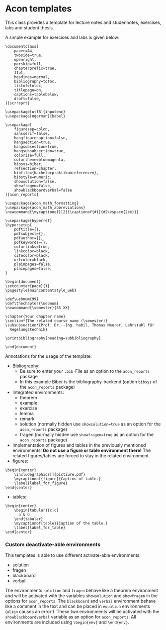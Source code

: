 # Acon templates

This class provides a template for lecture notes and studennotes, exercises, labs and student thesis.

A simple example for exercises and labs is given below:
```
\documentclass[
    paper=A4,
    twoside=true,
    openright,
    parskip=full,
    chapterprefix=true,
    11pt,
    headings=normal,
    bibliography=totoc,
    listof=totoc,
    titlepage=on,
    captions=tablebelow,
    draft=false,
]{scrreprt}

\usepackage[utf8]{inputenc}
\usepackage[ngerman]{babel}

\usepackage[
    figuresep=colon,
    sansserif=false,
    hangfigurecaption=false,
    hangsection=true,
    hangsubsection=true,
    hangsubsubsection=true,
    colorize=full,
    colortheme=bluemagenta,
    bibsys=biber,
    refsection=chapter,
    bibfile={bachelorpraktikumreferenzen},
    bibstyle=numeric,
    showsolution=false,
    showfragen=false,
    showblackboardverbal=false
]{acon_reports}

\usepackage{acon_math_formatting}
\usepackage{acon_math_abbreviations}
\newcommand{\mycaptionof}[2]{\captionof{#1}{#2\vspace{2ex}}}

\usepackage{hyperref}
\hypersetup{
    pdftitle={},
    pdfsubject={},
    pdfauthor={},
    pdfkeywords={},
    colorlinks=true,
    linkcolor=black,
    citecolor=black,
    urlcolor=black,
    plainpages=false,
    plainpages=false,
}

\begin{document}
\setcounter{page}{1}
\pagestyle{maincontentstyle_ueb}

\def\uebnum{99}
\def\thechapter{\uebnum}
\newcommand{\semester}{SS XX}

\chapter{Your Chapter name}
\section*{The related course name (\semester)}
\subsubsection*{Prof. Dr.--Ing. habil. Thomas Meurer, Lehrstuhl für
  Regelungstechnik}

\printbibliography[heading=subbibliography]

\end{document}
```
Annotations for the usage of the template:
* Bibliography:
	* Be sure to enter your ```.bib```-File as an option to the ```acon_reports``` package
	* In this example Biber is the bibliography-backend (option ```bibsys``` of the ```acon_reports``` package)
* Integrated environments:
	* theorem
	* example
	* exercise
	* lemma
	* remark
	* solution (normally hidden use ```showsolution=true``` as an option for the ```acon_reports``` package)
	* fragen (normally hidden use ```showfragen=true``` as an option for the ```acon_reports``` package)
* Implementation of figures and tables in the previously mentioned environments! **Do not use a figure or table environment there!** The related figures/tables are forced to stay in the related environment.
* figures:
```
\begin{center}
    \includegraphics[]{pictiure.pdf}
    \mycaptionof{figure}{Caption of table.}
    \label{label_for_figure}
\end{center}
```
* tables:
```
\begin{center}
    \begin{tabular}{c|c}
      a & b
    \end{tabular}
    \mycaptionof{table}{Caption of the table.}
    \label{label_for_table}
\end{center}
```
### Custom deactivate-able environments
This templates is able to use different activate-able environments:
* solution
* fragen
* blackboard
* verbal.

The environments `solution` and `fragen` behave like a theorem environment and will be activated with the variables `showsolution` and `showfragen` in the options for `acon_reports`.
The `blackboard` and `verbal` environment behave like a comment in the text and can be placed in `equation` environments (`align` causes an error!).
These two environments will be activated with the `showblackboardverbal` variable as an option for `acon_reports`.
All environments are included using `\begin{env}` and `\end{env}`.
